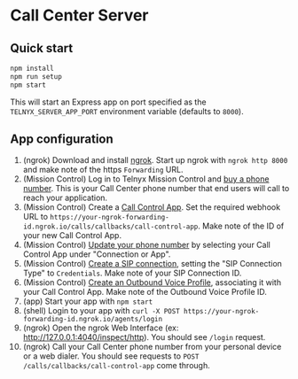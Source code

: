 # Call Center Server

## Quick start

```sh
npm install
npm run setup
npm start
```

This will start an Express app on port specified as the `TELNYX_SERVER_APP_PORT` environment variable (defaults to `8000`).

## App configuration

1. (ngrok) Download and install [ngrok](https://ngrok.com/). Start up ngrok with `ngrok http 8000` and make note of the https `Forwarding` URL.
1. (Mission Control) Log in to Telnyx Mission Control and [buy a phone number](https://portal.telnyx.com/#/app/numbers/search-numbers). This is your Call Center phone number that end users will call to reach your application.
1. (Mission Control) Create a [Call Control App](https://portal.telnyx.com/#/app/call-control/applications/new). Set the required webhook URL to `https://your-ngrok-forwarding-id.ngrok.io/calls/callbacks/call-control-app`. Make note of the ID of your new Call Control App.
1. (Mission Control) [Update your phone number](https://portal.telnyx.com/#/app/numbers/my-numbers) by selecting your Call Control App under "Connection or App".
1. (Mission Control) [Create a SIP connection](https://portal.telnyx.com/#/app/connections), setting the "SIP Connection Type" to `Credentials`. Make note of your SIP Connection ID.
1. (Mission Control) [Create an Outbound Voice Profile](https://portal.telnyx.com/#/app/outbound-profiles/new), associating it with your Call Control App. Make note of the Outbound Voice Profile ID.
1. (app) Start your app with `npm start`
1. (shell) Login to your app with `curl -X POST https://your-ngrok-forwarding-id.ngrok.io/agents/login`
1. (ngrok) Open the ngrok Web Interface (ex: <http://127.0.0.1:4040/inspect/http>). You should see `/login` request.
1. (ngrok) Call your Call Center phone number from your personal device or a web dialer. You should see requests to `POST /calls/callbacks/call-control-app` come through.

